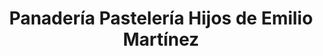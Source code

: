 ---
title: "Panadería Pastelería Hijos de Emilio Martínez"
url: /albolote/panaderia-pasteleria-hijos-de-emilio-martinez/
shop: Konditorei
---